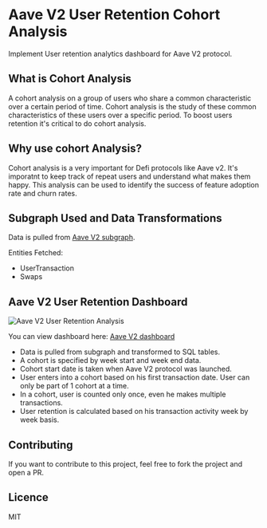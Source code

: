 # Aave V2 User Retention Cohort Analysis

Implement User retention analytics dashboard for Aave V2 protocol.

## What is Cohort Analysis

A cohort analysis on a group of users who share a common characteristic over a certain period of time. Cohort analysis is the study of these common characteristics of these users over a specific period. To boost users retention it's critical to do cohort analysis.

## Why use cohort Analysis?

Cohort analysis is a very important for Defi protocols like Aave v2. It's imporatnt to keep track of repeat users and understand what makes them happy. This analysis can be used to identify the success of feature adoption rate and churn rates.

## Subgraph Used and Data Transformations
Data is pulled from [Aave V2 subgraph](https://thegraph.com/explorer/subgraph/vbstreetz/aave-v2).

Entities Fetched:
* UserTransaction
* Swaps

## Aave V2 User Retention Dashboard

![Aave V2 User Retention Analysis](https://duhy7tdvrc6v6.cloudfront.net/assets/img/aave_v2_user_retention.png)

You can view dashboard here: [Aave V2 dashboard](https://analytics.dappquery.com/public/dashboard/4bb1aed2-d1c4-4da2-9d9c-5cd2de020047)

* Data is pulled from subgraph and transformed to SQL tables.
* A cohort is specified by week start and week end data.
* Cohort start date is taken when Aave V2 protocol was launched.
* User enters into a cohort based on his first transaction date. User can only be part of 1 cohort at a time.
* In a cohort, user is counted only once, even he makes multiple transactions.
* User retention is calculated based on his transaction activity week by week basis.

## Contributing

If you want to contribute to this project, feel free to fork the project and open a PR.

## Licence

MIT
